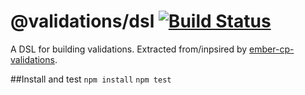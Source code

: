 # @validations/dsl [![Build Status](https://travis-ci.com/tildeio/validations-dsl.svg?token=gq3BNjgKU6A1RUgdMPPP&branch=master)](https://travis-ci.com/tildeio/validations-dsl)

A DSL for building validations. Extracted from/inpsired by [ember-cp-validations](http://offirgolan.github.io/ember-cp-validations/).

##Install and test
`npm install`
`npm test`
